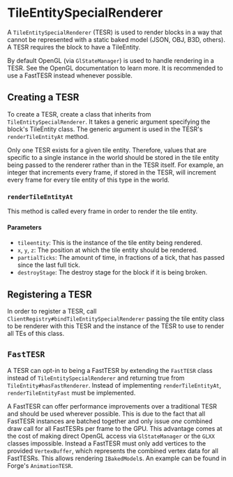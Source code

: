 TileEntitySpecialRenderer
=========================

A `TileEntitySpecialRenderer` (TESR) is used to render blocks in a way that cannot be represented with a static baked model (JSON, OBJ, B3D, others). A TESR requires the block to have a TileEntity.

By default OpenGL (via `GlStateManager`) is used to handle rendering in a TESR. See the OpenGL documentation to learn more. It is recommended to use a FastTESR instead whenever possible.

Creating a TESR
---------------

To create a TESR, create a class that inherits from `TileEntitySpecialRenderer`. It takes a generic argument specifying the block's TileEntity class. The generic argument is used in the TESR's `renderTileEntityAt` method.

Only one TESR exists for a given tile entity. Therefore, values that are specific to a single instance in the world should be stored in the tile entity being passed to the renderer rather than in the TESR itself. For example, an integer that increments every frame, if stored in the TESR, will increment every frame for every tile entity of this type in the world.

### `renderTileEntityAt`

This method is called every frame in order to render the tile entity. 

#### Parameters
* `tileentity`: This is the instance of the tile entity being rendered.
* `x`, `y`, `z`: The position at which the tile entity should be rendered.
* `partialTicks`: The amount of time, in fractions of a tick, that has passed since the last full tick.
* `destroyStage`: The destroy stage for the block if it is being broken.

Registering a TESR
------------------

In order to register a TESR, call `ClientRegistry#bindTileEntitySpecialRenderer` passing the tile entity class to be renderer with this TESR and the instance of the TESR to use to render all TEs of this class.

`FastTESR`
----------

A TESR can opt-in to being a FastTESR by extending the `FastTESR` class instead of `TileEntitySpecialRenderer` and returning true from `TileEntity#hasFastRenderer`. Instead of implementing `renderTileEntityAt`, `renderTileEntityFast` must be implemented.

A FastTESR can offer performance improvements over a traditional TESR and should be used wherever possible. This is due to the fact that all FastTESR instances are batched together and only issue _one_ combined draw call for all FastTESRs per frame to the GPU. This advantage comes at the cost of making direct OpenGL access via `GlStateManager` or the `GLXX` classes impossible. Instead a FastTESR must only add vertices to the provided `VertexBuffer`, which represents the combined vertex data for all FastTESRs. This allows rendering `IBakedModel`s. An example can be found in Forge's `AnimationTESR`.
